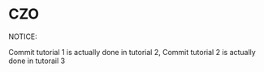CZO
===

NOTICE:

Commit tutorial 1 is actually done in tutorial 2,
Commit tutorial 2 is actually done in tutorail 3